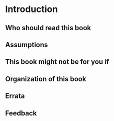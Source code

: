 # Introduction

## Who should read this book

## Assumptions

## This book might not be for you if

## Organization of this book

## Errata

## Feedback

